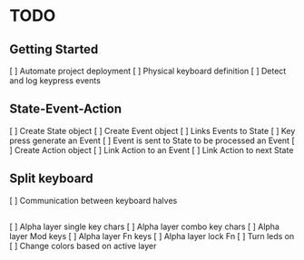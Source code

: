 # TODO

## Getting Started
[ ] Automate project deployment
[ ] Physical keyboard definition
[ ] Detect and log keypress events

## State-Event-Action
[ ] Create State object
[ ] Create Event object
[ ] Links Events to State
[ ] Key press generate an Event
[ ] Event is sent to State to be processed an Event
[ ] Create Action object
[ ] Link Action to an Event
[ ] Link Action to next State

## Split keyboard
[ ] Communication between keyboard halves

##
[ ] Alpha layer single key chars
[ ] Alpha layer combo key chars
[ ] Alpha layer Mod keys
[ ] Alpha layer Fn keys
[ ] Alpha layer lock Fn
[ ] Turn leds on
[ ] Change colors based on active layer
